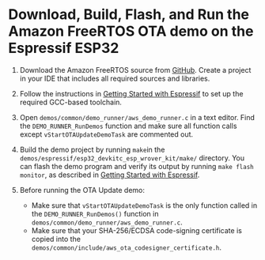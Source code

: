 # Download, Build, Flash, and Run the Amazon FreeRTOS OTA demo on the Espressif ESP32<a name="download-ota-esp"></a>

1. Download the Amazon FreeRTOS source from [GitHub](https://github.com/aws/amazon-freertos)\. Create a project in your IDE that includes all required sources and libraries\.

1. Follow the instructions in [Getting Started with Espressif](https://docs.aws.amazon.com/freertos/latest/userguide/getting_started_espressif.html) to set up the required GCC\-based toolchain\.

1. Open `demos/common/demo_runner/aws_demo_runner.c` in a text editor\. Find the `DEMO_RUNNER_RunDemos` function and make sure all function calls except `vStartOTAUpdateDemoTask` are commented out\.

1. Build the demo project by running `make`in the `demos/espressif/esp32_devkitc_esp_wrover_kit/make/` directory\. You can flash the demo program and verify its output by running `make flash monitor`, as described in [Getting Started with Espressif](https://docs.aws.amazon.com/freertos/latest/userguide/getting_started_espressif.html)\.

1. Before running the OTA Update demo:
   + Make sure that `vStartOTAUpdateDemoTask` is the only function called in the `DEMO_RUNNER_RunDemos()` function in `demos/common/demo_runner/aws_demo_runner.c`\.
   + Make sure that your SHA\-256/ECDSA code\-signing certificate is copied into the `demos/common/include/aws_ota_codesigner_certificate.h`\.